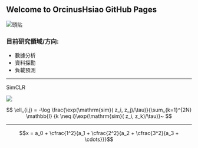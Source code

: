 ## Welcome to OrcinusHsiao GitHub Pages

![頭貼](https://avatars.githubusercontent.com/u/40197751?s=460&u=9a3d416adaba4f1d690094704be90deb9896c57e&v=4)

### 目前研究領域/方向:
  - 數據分析
  - 資料探勘
  - 負載預測

-------------
SimCLR

![](https://i.imgur.com/ITbyWoN.png)

$$
\ell_{i,j} = -\log \frac{\exp(\mathrm{sim}( z_i,  z_j)/\tau)}{\sum_{k=1}^{2N} \mathbb{I} {k \neq i}\exp(\mathrm{sim}( z_i,  z_k)/\tau)}~
$$

--------------------------------------------------



<script type="text/javascript" src="https://cdn.mathjax.org/mathjax/latest/MathJax.js?config=TeX-MML-AM_CHTML"></script>
$$x = a_0 + \cfrac{1^2}{a_1
          + \cfrac{2^2}{a_2
          + \cfrac{3^2}{a_3
          + \cdots}}}$$

